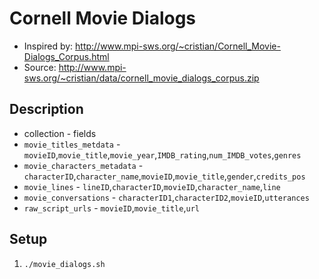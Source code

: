 # Cornell Movie Dialogs

* Inspired by: http://www.mpi-sws.org/~cristian/Cornell_Movie-Dialogs_Corpus.html
* Source: http://www.mpi-sws.org/~cristian/data/cornell_movie_dialogs_corpus.zip

## Description

* collection - fields
* `movie_titles_metdata` - `movieID`,`movie_title`,`movie_year`,`IMDB_rating`,`num_IMDB_votes`,`genres`
* `movie_characters_metadata` - `characterID`,`character_name`,`movieID`,`movie_title`,`gender`,`credits_pos`
* `movie_lines` - `lineID`,`characterID`,`movieID`,`character_name`,`line`
* `movie_conversations` - `characterID1`,`characterID2`,`movieID`,`utterances`
* `raw_script_urls` - `movieID`,`movie_title`,`url`

## Setup
1. `./movie_dialogs.sh`

